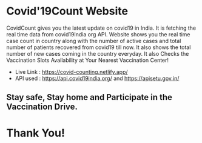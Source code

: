 # Covid'19Count Website
CovidCount gives you the latest update on covid19 in India. It is fetching the real time data from covid19India org API. Website shows you the real time case count in country along with the number of active cases and total number of patients recovered from covid19 till now. It also shows the total number of new cases coming in the country everyday.
It also Checks the Vaccination Slots Availability at Your Nearest Vaccination Center!


- Live Link : https://covid-counting.netlify.app/
- API used :  https://api.covid19india.org/ and https://apisetu.gov.in/

## Stay safe, Stay home and Participate in the Vaccination Drive.

# Thank You!
